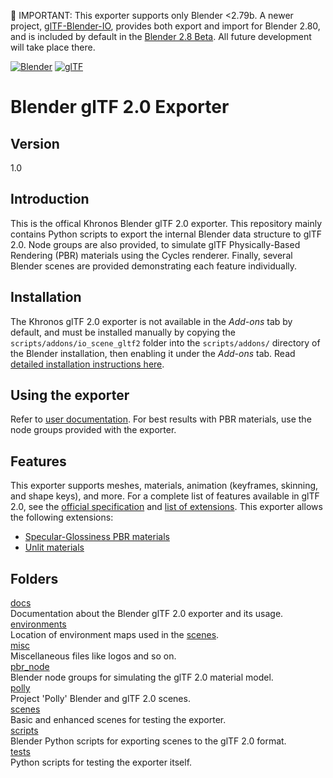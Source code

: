 
🚨 IMPORTANT: This exporter supports only Blender <2.79b. A newer project,
[glTF-Blender-IO](https://github.com/KhronosGroup/glTF-Blender-IO), provides
both export and import for Blender 2.80, and is included by default in the
[Blender 2.8 Beta](https://www.blender.org/experimental). All future development
will take place there.

[![Blender](misc/Blender_logo.png)](http://www.blender.org/) [![glTF](misc/glTF_logo.png)](https://www.khronos.org/gltf/)  

Blender glTF 2.0 Exporter
=========================

Version
-------

1.0

Introduction
------------
This is the offical Khronos Blender glTF 2.0 exporter. This repository mainly contains Python scripts to export the internal Blender data structure to glTF 2.0. Node groups are also provided, to simulate glTF Physically-Based Rendering (PBR) materials using the Cycles renderer. Finally, several Blender scenes are provided demonstrating each feature individually. 

Installation
------------
The Khronos glTF 2.0 exporter is not available in the *Add-ons* tab by default, and must be installed manually by copying the `scripts/addons/io_scene_gltf2` folder into the `scripts/addons/` directory of the Blender installation, then enabling it under the *Add-ons* tab. Read [detailed installation instructions here](scripts/).

Using the exporter
--------------
Refer to [user documentation](docs/user.md). For best results with PBR materials, use the node groups provided with the exporter.

Features
--------------

This exporter supports meshes, materials, animation (keyframes, skinning, and shape keys), and more. For a complete list of features available in glTF 2.0, see the [official specification](https://github.com/KhronosGroup/glTF/blob/master/specification/2.0/README.md) and [list of extensions](https://github.com/KhronosGroup/glTF/tree/master/extensions#extensions-for-gltf-20). This exporter allows the following extensions:

* [Specular-Glossiness PBR materials](https://github.com/KhronosGroup/glTF/blob/master/extensions/2.0/Khronos/KHR_materials_pbrSpecularGlossiness/README.md)
* [Unlit materials](https://github.com/KhronosGroup/glTF/tree/master/extensions/2.0/Khronos/KHR_materials_unlit/README.md)

Folders
--------------

[docs](docs/)  
Documentation about the Blender glTF 2.0 exporter and its usage.  
[environments](environments/)  
Location of environment maps used in the [scenes](scenes/).  
[misc](misc/)  
Miscellaneous files like logos and so on.  
[pbr_node](pbr_node/)  
Blender node groups for simulating the glTF 2.0 material model.  
[polly](polly/)  
Project 'Polly' Blender and glTF 2.0 scenes.  
[scenes](scenes/)  
Basic and enhanced scenes for testing the exporter.  
[scripts](scripts/)  
Blender Python scripts for exporting scenes to the glTF 2.0 format.  
[tests](tests/)  
Python scripts for testing the exporter itself.
